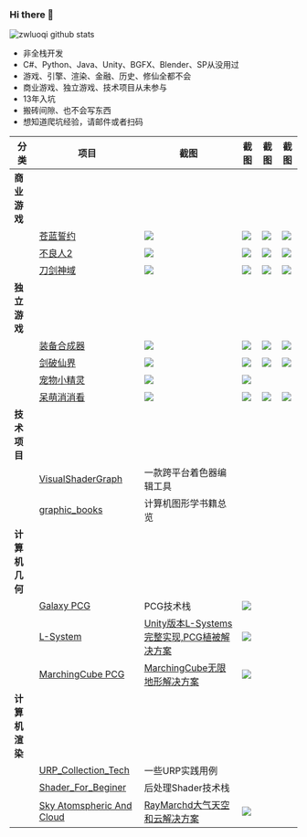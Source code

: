 ### Hi there 👋  

![zwluoqi github stats](https://github-readme-stats.vercel.app/api?username=zwluoqi&show_icons=true&bg_color=30,48C9B0,904e95&title_color=fff&text_color=fff)

-  非全栈开发  
-  C#、Python、Java、Unity、BGFX、Blender、SP从没用过  
-  游戏、引擎、渲染、金融、历史、修仙全都不会  
-  商业游戏、独立游戏、技术项目从未参与
-  13年入坑
-  搬砖间隙、也不会写东西
-  想知道爬坑经验，请邮件或者扫码

| 分类 | 项目 | 截图 | 截图 | 截图 |截图 |
| - | - | --- | --- | - |- |
| **商业游戏** |  
||<a href="https://github.com/zwluoqi/Qingzhu_Game_Collection/tree/main/Business_Game_Collection/苍蓝誓约">苍蓝誓约</a> | ![](https://workbooko1.oss-cn-hangzhou.aliyuncs.com/uPic/CLSY_iPhone0.jpg) | ![](https://workbooko1.oss-cn-hangzhou.aliyuncs.com/uPic/CLSY_iPhone1.jpg) | ![](https://workbooko1.oss-cn-hangzhou.aliyuncs.com/uPic/CLSY_iPhone2.jpg) | ![](https://workbooko1.oss-cn-hangzhou.aliyuncs.com/uPic/CLSY_iPhone3.jpg) |
||<a href="https://github.com/zwluoqi/Qingzhu_Game_Collection/tree/main/Business_Game_Collection/不良人2">不良人2</a>|![](https://workbooko1.oss-cn-hangzhou.aliyuncs.com/uPic/BLR_iPhone0.jpg) | ![](https://workbooko1.oss-cn-hangzhou.aliyuncs.com/uPic/BLR_iPhone1.jpg) | ![](https://workbooko1.oss-cn-hangzhou.aliyuncs.com/uPic/BLR_iPhone2.jpg) | ![](https://workbooko1.oss-cn-hangzhou.aliyuncs.com/uPic/BLR_iPhone3.jpg) |
||<a href="https://github.com/zwluoqi/Qingzhu_Game_Collection/tree/main/Business_Game_Collection/刀剑神域">刀剑神域</a>| ![](https://workbooko1.oss-cn-hangzhou.aliyuncs.com/uPic/DJSY_iPhone0.jpg) | ![](https://workbooko1.oss-cn-hangzhou.aliyuncs.com/uPic/DJSY_iPhone1.jpg) | ![](https://workbooko1.oss-cn-hangzhou.aliyuncs.com/uPic/DJSY_iPhone2.jpg) | ![](https://workbooko1.oss-cn-hangzhou.aliyuncs.com/uPic/DJSY_iPhone3.jpg) |
| **独立游戏** |  
||<a href="https://github.com/zwluoqi/TextEquip">装备合成器</a>| ![](https://workbooko1.oss-cn-hangzhou.aliyuncs.com/uPic/equip0.jpg) | ![](https://workbooko1.oss-cn-hangzhou.aliyuncs.com/uPic/equip1.jpg) | ![](https://workbooko1.oss-cn-hangzhou.aliyuncs.com/uPic/equip2.jpg) | ![](https://workbooko1.oss-cn-hangzhou.aliyuncs.com/uPic/equip3.jpg) | 
||<a href="https://github.com/zwluoqi/Qingzhu_Game_Collection/tree/main/Independent_Game_Collection/剑破仙界">剑破仙界</a>| ![](https://workbooko1.oss-cn-hangzhou.aliyuncs.com/uPic/IMG_5356.jpg) | ![](https://workbooko1.oss-cn-hangzhou.aliyuncs.com/uPic/IMG_5357.jpg) | ![](https://workbooko1.oss-cn-hangzhou.aliyuncs.com/uPic/IMG_5358.jpg) | ![](https://workbooko1.oss-cn-hangzhou.aliyuncs.com/uPic/IMG_5359.jpg) | 
||<a href="https://github.com/zwluoqi/RoundRpg">宠物小精灵</a>| ![](https://workbooko1.oss-cn-hangzhou.aliyuncs.com/uPic/nor.png) | ![](https://workbooko1.oss-cn-hangzhou.aliyuncs.com/uPic/enc.png) |||
||<a href="https://github.com/zwluoqi/sanxiao">呆萌消消看</a>| ![](https://workbooko1.oss-cn-hangzhou.aliyuncs.com/uPic/sanxiao1.jpg) | ![](https://workbooko1.oss-cn-hangzhou.aliyuncs.com/uPic/sanxiao2.jpg) | ![](https://workbooko1.oss-cn-hangzhou.aliyuncs.com/uPic/sanxiao3.jpg) | ![](https://workbooko1.oss-cn-hangzhou.aliyuncs.com/uPic/sanxiao4.jpg)| 
| **技术项目**|
||<a href="https://github.com/zwluoqi/mobile-visual-shader-editor">VisualShaderGraph</a>|一款跨平台着色器编辑工具|
||<a href="https://github.com/zwluoqi/graphic_books">graphic_books</a>|计算机图形学书籍总览|
| **计算机几何** | 
||<a href="https://github.com/zwluoqi/Galaxy_PCG">Galaxy PCG</a>|PCG技术栈| ![](https://workbooko1.oss-cn-hangzhou.aliyuncs.com/uPic/011SimpleOceanWater.png) |
||<a href="https://github.com/zwluoqi/LSystems">L-System</a>| <a href="https://www.bilibili.com/video/BV1P54y1Z7bE">Unity版本L-Systems完整实现,PCG植被解决方案</a> | ![](https://workbooko1.oss-cn-hangzhou.aliyuncs.com/uPic/s07.png) | 
||<a href="https://github.com/zwluoqi/MarchingCube">MarchingCube PCG</a>| <a href="https://www.bilibili.com/video/bv1ou411z72k">MarchingCube无限地形解决方案</a>  | ![](https://workbooko1.oss-cn-hangzhou.aliyuncs.com/uPic/seaworld.png) |
| **计算机渲染** | 
||<a href="https://github.com/zwluoqi/URP_Collection_Tech">URP_Collection_Tech</a>|一些URP实践用例|
||<a href="https://github.com/zwluoqi/Shader_For_Beginer">Shader_For_Beginer</a>|后处理Shader技术栈|
||<a href="https://github.com/zwluoqi/Clouds">Sky Atomspheric And Cloud</a>| <a href="https://www.bilibili.com/video/BV1UY411M7DR/">RayMarchd大气天空和云解决方案</a>  | ![](https://workbooko1.oss-cn-hangzhou.aliyuncs.com/uPic/S013-SkyAtomsphericAndCloud.png) |




<!--
**zwluoqi/zwluoqi** is a ✨ _special_ ✨ repository because its `README.md` (this file) appears on your GitHub profile.

Here are some ideas to get you started:

- 🔭 I’m currently working on ...
- 🌱 I’m currently learning ...
- 👯 I’m looking to collaborate on ...
- 🤔 I’m looking for help with ...
- 💬 Ask me about ...
- 📫 How to reach me: ...
- 😄 Pronouns: ...
- ⚡ Fun fact: ...
-->
